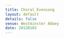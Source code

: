 ```yaml
---
title: Choral Evensong
layout: default
details: false
venue: Westminster Abbey
date: 20120103
---
```

